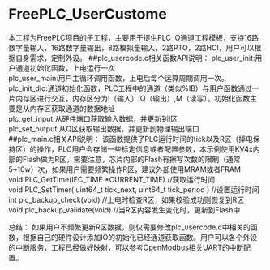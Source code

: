 # FreePLC_UserCustome
本工程为FreePLC项目的子工程，主要用于提供PLC IO通道工程模板，支持16路数字量输入，16路数字量输出，8路模拟量输入，2路PTO，2路HCI，用户可以根据自身需求，定制外设。
##plc_usercode.c相关函数API说明：
plc_user_init:用户通道初始化函数，上电运行一次<br>
plc_user_main:用户主循环调用函数，上电后每个运算周期调用一次。<br>
plc_init_dio:通道初始化函数，PLC工程中的通道（类似%IB）与用户函数通过一片内存区进行交互，内存区分为I（输入）,Q（输出）,M（读写）。初始化函数主要是从内存区获取通道的数据地址<br>
plc_get_input:从硬件端口获取输入数据，并更新到I区<br>
plc_set_output:从Q区获取输出数据，并更新到物理输出端口<br>
##plc_main.c相关API说明：
该函数提供了PLC运行时间的tick以及R区（掉电保持区）的操作，PLC用户会存储一些标定信息或者配置参数，本示例使用KV4x内部的Flash做为R区，需要注意，芯片内部的Flash有擦写次数的限制（通常5~10w）次，如果用户需要频繁操作R区，建议外部使用MRAM或者FRAM <br>
void PLC_GetTime(IEC_TIME *CURRENT_TIME) //获取运行时间 <br>
void PLC_SetTimer( uint64_t tick_next, uint64_t tick_period ) //设置运行时间 <br>
int plc_backup_check(void)  //上电时检查R区，如果校验成功则恢复到R区 <br>
void plc_backup_validate(void)  //当R区内容发生变化时，更新到Flash中 <br>

总结：
如果用户不频繁更新R区数据，则仅需要修改plc_usercode.c中相关的函数，根据自己的硬件设计添加IO的初始化已经通道获取函数。用户可以各个外设的中断服务，工程已经做好映射，可以参考OpenModbus相关UART的中断配置。
